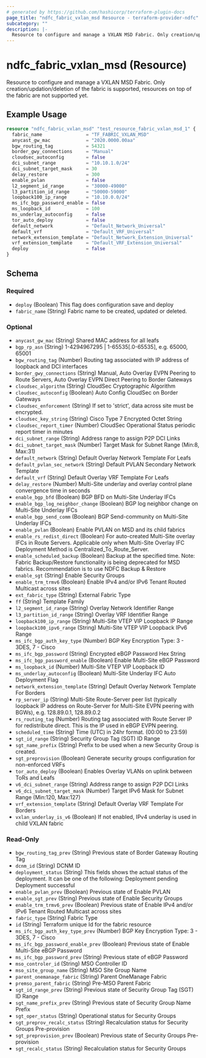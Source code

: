 ```yaml
---
# generated by https://github.com/hashicorp/terraform-plugin-docs
page_title: "ndfc_fabric_vxlan_msd Resource - terraform-provider-ndfc"
subcategory: ""
description: |-
  Resource to configure and manage a VXLAN MSD Fabric. Only creation/updation/deletion of the fabric is supported, resources on top of the fabric are not supported yet.
---
```


# ndfc_fabric_vxlan_msd (Resource)

Resource to configure and manage a VXLAN MSD Fabric. Only creation/updation/deletion of the fabric is supported, resources on top of the fabric are not supported yet.

## Example Usage

```terraform
resource "ndfc_fabric_vxlan_msd" "test_resource_fabric_vxlan_msd_1" {
  fabric_name                = "TF_FABRIC_VXLAN_MSD"
  anycast_gw_mac             = "2020.0000.00aa"
  bgw_routing_tag            = 54321
  border_gwy_connections     = "Manual"
  cloudsec_autoconfig        = false
  dci_subnet_range           = "10.10.1.0/24"
  dci_subnet_target_mask     = 30
  delay_restore              = 300
  enable_pvlan               = false
  l2_segment_id_range        = "30000-49000"
  l3_partition_id_range      = "50000-59000"
  loopback100_ip_range       = "10.10.0.0/24"
  ms_ifc_bgp_password_enable = false
  ms_loopback_id             = 100
  ms_underlay_autoconfig     = false
  tor_auto_deploy            = false
  default_network            = "Default_Network_Universal"
  default_vrf                = "Default_VRF_Universal"
  network_extension_template = "Default_Network_Extension_Universal"
  vrf_extension_template     = "Default_VRF_Extension_Universal"
  deploy                     = false
}
```

<!-- schema generated by tfplugindocs -->
## Schema

### Required

- `deploy` (Boolean) This flag does configuration save and deploy
- `fabric_name` (String) Fabric name to be created, updated or deleted.

### Optional

- `anycast_gw_mac` (String) Shared MAC address for all leafs
- `bgp_rp_asn` (String) 1-4294967295 | 1-65535[.0-65535], e.g. 65000, 65001
- `bgw_routing_tag` (Number) Routing tag associated with IP address of loopback and DCI interfaces
- `border_gwy_connections` (String) Manual, Auto Overlay EVPN Peering to Route Servers, Auto Overlay EVPN Direct Peering to Border Gateways
- `cloudsec_algorithm` (String) CloudSec Cryptographic Algorithm
- `cloudsec_autoconfig` (Boolean) Auto Config CloudSec on Border Gateways
- `cloudsec_enforcement` (String) If set to 'strict', data across site must be encrypted.
- `cloudsec_key_string` (String) Cisco Type 7 Encrypted Octet String
- `cloudsec_report_timer` (Number) CloudSec Operational Status periodic report timer in minutes
- `dci_subnet_range` (String) Address range to assign P2P DCI Links
- `dci_subnet_target_mask` (Number) Target Mask for Subnet Range (Min:8, Max:31)
- `default_network` (String) Default Overlay Network Template For Leafs
- `default_pvlan_sec_network` (String) Default PVLAN Secondary Network Template
- `default_vrf` (String) Default Overlay VRF Template For Leafs
- `delay_restore` (Number) Multi-Site underlay and overlay control plane convergence time in seconds
- `enable_bgp_bfd` (Boolean) BGP BFD on Multi-Site Underlay IFCs
- `enable_bgp_log_neighbor_change` (Boolean) BGP log neighbor change on Multi-Site Underlay IFCs
- `enable_bgp_send_comm` (Boolean) BGP Send-community on Multi-Site Underlay IFCs
- `enable_pvlan` (Boolean) Enable PVLAN on MSD and its child fabrics
- `enable_rs_redist_direct` (Boolean) For auto-created Multi-Site overlay IFCs in Route Servers. Applicable only when Multi-Site Overlay IFC Deployment Method is Centralized_To_Route_Server.
- `enable_scheduled_backup` (Boolean) Backup at the specified time. Note: Fabric Backup/Restore functionality is being deprecated for MSD fabrics. Recommendation is to use NDFC Backup & Restore
- `enable_sgt` (String) Enable Security Groups
- `enable_trm_trmv6` (Boolean) Enable IPv4 and/or IPv6 Tenant Routed Multicast across sites
- `ext_fabric_type` (String) External Fabric Type
- `ff` (String) Template Family
- `l2_segment_id_range` (String) Overlay Network Identifier Range
- `l3_partition_id_range` (String) Overlay VRF Identifier Range
- `loopback100_ip_range` (String) Multi-Site VTEP VIP Loopback IP Range
- `loopback100_ipv6_range` (String) Multi-Site VTEP VIP Loopback IPv6 Range
- `ms_ifc_bgp_auth_key_type` (Number) BGP Key Encryption Type: 3 - 3DES, 7 - Cisco
- `ms_ifc_bgp_password` (String) Encrypted eBGP Password Hex String
- `ms_ifc_bgp_password_enable` (Boolean) Enable Multi-Site eBGP Password
- `ms_loopback_id` (Number) Multi-Site VTEP VIP Loopback ID
- `ms_underlay_autoconfig` (Boolean) Multi-Site Underlay IFC Auto Deployment Flag
- `network_extension_template` (String) Default Overlay Network Template For Borders
- `rp_server_ip` (String) Multi-Site Route-Server peer list (typically loopback IP address on Route-Server for Multi-Site EVPN peering with BGWs), e.g. 128.89.0.1, 128.89.0.2
- `rs_routing_tag` (Number) Routing tag associated with Route Server IP for redistribute direct. This is the IP used in eBGP EVPN peering.
- `scheduled_time` (String) Time (UTC) in 24hr format. (00:00 to 23:59)
- `sgt_id_range` (String) Security Group Tag (SGT) ID Range
- `sgt_name_prefix` (String) Prefix to be used when a new Security Group is created.
- `sgt_preprovision` (Boolean) Generate security groups configuration for non-enforced VRFs
- `tor_auto_deploy` (Boolean) Enables Overlay VLANs on uplink between ToRs and Leafs
- `v6_dci_subnet_range` (String) Address range to assign P2P DCI Links
- `v6_dci_subnet_target_mask` (Number) Target IPv6 Mask for Subnet Range (Min:120, Max:127)
- `vrf_extension_template` (String) Default Overlay VRF Template For Borders
- `vxlan_underlay_is_v6` (Boolean) If not enabled, IPv4 underlay is used in child VXLAN fabric

### Read-Only

- `bgw_routing_tag_prev` (String) Previous state of Border Gateway Routing Tag
- `dcnm_id` (String) DCNM ID
- `deployment_status` (String) This fields shows the actual status of the deployment. It can be one of the following: Deployment pending Deployment successful
- `enable_pvlan_prev` (Boolean) Previous state of Enable PVLAN
- `enable_sgt_prev` (String) Previous state of Enable Security Groups
- `enable_trm_trmv6_prev` (Boolean) Previous state of Enable IPv4 and/or IPv6 Tenant Routed Multicast across sites
- `fabric_type` (String) Fabric Type
- `id` (String) Terraform unique Id for the fabric resource
- `ms_ifc_bgp_auth_key_type_prev` (Number) BGP Key Encryption Type: 3 - 3DES, 7 - Cisco
- `ms_ifc_bgp_password_enable_prev` (Boolean) Previous state of Enable Multi-Site eBGP Password
- `ms_ifc_bgp_password_prev` (String) Previous state of eBGP Password
- `mso_controler_id` (String) MSO Controller ID
- `mso_site_group_name` (String) MSO Site Group Name
- `parent_onemanage_fabric` (String) Parent OneManage Fabric
- `premso_parent_fabric` (String) Pre-MSO Parent Fabric
- `sgt_id_range_prev` (String) Previous state of Security Group Tag (SGT) ID Range
- `sgt_name_prefix_prev` (String) Previous state of Security Group Name Prefix
- `sgt_oper_status` (String) Operational status for Security Groups
- `sgt_preprov_recalc_status` (String) Recalculation status for Security Groups Pre-provision
- `sgt_preprovision_prev` (Boolean) Previous state of Security Groups Pre-provision
- `sgt_recalc_status` (String) Recalculation status for Security Groups
